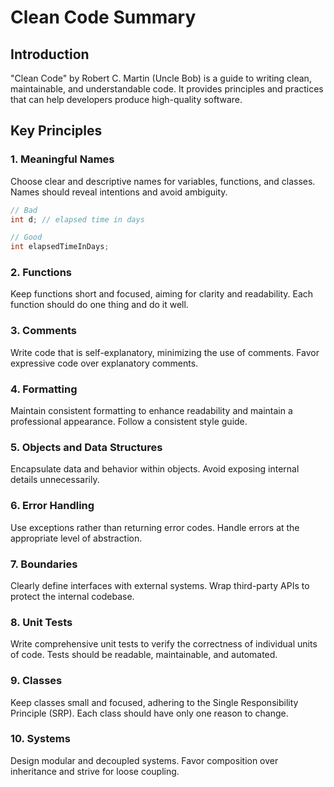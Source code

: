 # Clean Code Summary

## Introduction

"Clean Code" by Robert C. Martin (Uncle Bob) is a guide to writing clean, maintainable, and understandable code. It provides principles and practices that can help developers produce high-quality software.

## Key Principles

### 1. Meaningful Names

Choose clear and descriptive names for variables, functions, and classes. Names should reveal intentions and avoid ambiguity.


```csharp
// Bad
int d; // elapsed time in days

// Good
int elapsedTimeInDays;
```

### 2. Functions

Keep functions short and focused, aiming for clarity and readability. Each function should do one thing and do it well.

### 3. Comments

Write code that is self-explanatory, minimizing the use of comments. Favor expressive code over explanatory comments.

### 4. Formatting

Maintain consistent formatting to enhance readability and maintain a professional appearance. Follow a consistent style guide.

### 5. Objects and Data Structures

Encapsulate data and behavior within objects. Avoid exposing internal details unnecessarily.

### 6. Error Handling

Use exceptions rather than returning error codes. Handle errors at the appropriate level of abstraction.

### 7. Boundaries

Clearly define interfaces with external systems. Wrap third-party APIs to protect the internal codebase.

### 8. Unit Tests

Write comprehensive unit tests to verify the correctness of individual units of code. Tests should be readable, maintainable, and automated.

### 9. Classes

Keep classes small and focused, adhering to the Single Responsibility Principle (SRP). Each class should have only one reason to change.

### 10. Systems

Design modular and decoupled systems. Favor composition over inheritance and strive for loose coupling.
